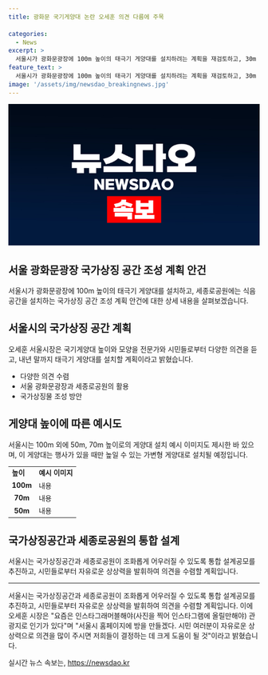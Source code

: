 ```yaml
---
title: 광화문 국기게양대 논란 오세훈 의견 다름에 주목

categories:
  - News
excerpt: >
  서울시가 광화문광장에 100m 높이의 태극기 게양대를 설치하려는 계획을 재검토하고, 30m 높이도 가능하다고 발언함. 오세훈 시장은 시민들의 다양한 의견을 수렴하여 국가상징공간을 조성할 계획이며, 국기게양대 설치를 위해 다양한 높이의 예시도를 제시하고 이에 대한 시민 의견을 수렴할 예정이다. 또한, 국가상징공간과 세종로공원이 조화롭게 어우러질 수 있도록 통합 설계공모를 추진할 예정이며, 시 홈페이지 등에 별도의 의견 수렴 창구를 만들어 시민들의 참여를 유도하고 있다.
feature_text: >
  서울시가 광화문광장에 100m 높이의 태극기 게양대를 설치하려는 계획을 재검토하고, 30m 높이도 가능하다고 발언함. 오세훈 시장은 시민들의 다양한 의견을 수렴하여 국가상징공간을 조성할 계획이며, 국기게양대 설치를 위해 다양한 높이의 예시도를 제시하고 이에 대한 시민 의견을 수렴할 예정이다. 또한, 국가상징공간과 세종로공원이 조화롭게 어우러질 수 있도록 통합 설계공모를 추진할 예정이며, 시 홈페이지 등에 별도의 의견 수렴 창구를 만들어 시민들의 참여를 유도하고 있다.
image: '/assets/img/newsdao_breakingnews.jpg'
---
```


<p><img src="/assets/img/newsdao_breakingnews.jpg" alt="ontimetimes 속보" /></p>

<h2 data-ke-size="size26">서울 광화문광장 국가상징 공간 조성 계획 안건</h2>

<p data-ke-size="size16">서울시가 광화문광장에 100m 높이의 태극기 게양대를 설치하고, 세종로공원에는 식음 공간을 설치하는 국가상징 공간 조성 계획 안건에 대한 상세 내용을 살펴보겠습니다.</p>

<h2 data-ke-size="size24">서울시의 국가상징 공간 계획</h2>

<p data-ke-size="size16">오세훈 서울시장은 국기게양대 높이와 모양을 전문가와 시민들로부터 다양한 의견을 듣고, 내년 말까지 태극기 게양대를 설치할 계획이라고 밝혔습니다.</p>

<ul>
  <li>다양한 의견 수렴</li>
  <li>서울 광화문광장과 세종로공원의 활용</li>
  <li>국가상징물 조성 방안</li>
</ul>

<h2 data-ke-size="size24">게양대 높이에 따른 예시도</h2>

<p data-ke-size="size16">서울시는 100m 외에 50m, 70m 높이로의 게양대 설치 예시 이미지도 제시한 바 있으며, 이 게양대는 행사가 있을 때만 높일 수 있는 가변형 게양대로 설치될 예정입니다.</p>

<table>
  <tr>
    <td><b>높이</b></td>
    <td><b>예시 이미지</b></td>
  </tr>
  <tr>
    <td style="text-align: center; height: 17px;"><b>100m</b></td>
    <td>내용</td>
  </tr>
  <tr>
    <td style="text-align: center; height: 17px;"><b>70m</b></td>
    <td>내용</td>
  </tr>
  <tr>
    <td style="text-align: center; height: 17px;"><b>50m</b></td>
    <td>내용</td>
  </tr>
</table>

<h2 data-ke-size="size24">국가상징공간과 세종로공원의 통합 설계</h2>

<p data-ke-size="size16">서울시는 국가상징공간과 세종로공원이 조화롭게 어우러질 수 있도록 통합 설계공모를 추진하고, 시민들로부터 자유로운 상상력을 발휘하여 의견을 수렴할 계획입니다.</p>

<hr>

<p data-ke-size="size16">서울시는 국가상징공간과 세종로공원이 조화롭게 어우러질 수 있도록 통합 설계공모를 추진하고, 시민들로부터 자유로운 상상력을 발휘하여 의견을 수렴할 계획입니다. 이에 오세훈 시장은 "요즘은 인스타그래머블해야(사진을 찍어 인스타그램에 올릴만해야) 관광지로 인기가 있다"며 "서울시 홈페이지에 방을 만들겠다. 시민 여러분이 자유로운 상상력으로 의견을 많이 주시면 저희들이 결정하는 데 크게 도움이 될 것"이라고 밝혔습니다.</p>
실시간 뉴스 속보는, <a href="https://newsdao.kr" rel="dofollow">https://newsdao.kr</a>


